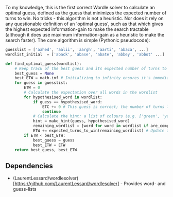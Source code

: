 To my knowledge, this is the first correct Wordle solver to calculate an optimal guess, defined as the guess that minimizes the expected number of turns to win. No tricks - this algorithm is not a heuristic. Nor does it rely on any questionable definition of an 'optimal guess', such as that which gives the highest expected information-gain to make the search tractable (although it does use maximum information-gain as a heuristic to make the search faster). The core algorithm is simple (Pythonic pseudocode):
```python
guesslist = ['aahed', 'aalii', 'aargh', 'aarti', 'abaca', ...]
wordlist_initial  = ['aback', 'abase', 'abate', 'abbey', 'abbot' ...]

def find_optimal_guess(wordlist):
    # Keep track of the best guess and its expected number of turns to win
    best_guess = None
    best_ETW = math.inf # Initializing to infinity ensures it's immediately replaced by the first guess
    for guess in guesslist:
        ETW = 0
        # Calculate the expectation over all words in the wordlist
        for hypothesised_word in wordlist:
            if guess == hypothesised_word:
                ETC += 0 # This guess is correct; the number of turns left to win is 0
                continue
            # Calculate the hint: a list of colours (e.g. ['green', 'yellow', 'gray, 'gray', 'yellow']
            hint = make_hint(guess, hypothesised_word)
            remaining_wordlist = [word for word in wordlist if are_compatible(word, guess, hint)] # Eliminate words that aren't compatible with the guess/hint
            ETW += expected_turns_to_win(remaining_wordlist) # Update the ETW
        if ETW < best_ETW:
            best_guess = guess
            best_ETW = ETW
    return best_guess, best_ETW
```
    


## Dependencies

- (LaurentLessard/wordlesolver)[https://github.com/LaurentLessard/wordlesolver] - Provides word- and guess-lists